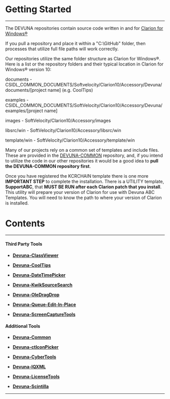 # Getting Started #

----------

The DEVUNA repositories contain source code written in and for [Clarion for Windows®](http://www.SoftVelocity.com)

If you pull a repository and place it within a "C:\GitHub" folder, then processes that utilize full file paths will work correctly. 

Our repositories utilize the same folder structure as Clarion for Windows®.  Here is a list or the repository folders and their typical location in Clarion for Windows® version 10:

documents - CSIDL\_COMMON_DOCUMENTS/Softvelocity/Clarion10/Accessory/Devuna/documents/[project name] (e.g. CoolTips)

examples - CSIDL\_COMMON_DOCUMENTS/SoftVelocity/Clarion10/Accessory/Devuna/examples/[project name]

images - SoftVelocity/Clarion10/Accessory/images

libsrc/win - SoftVelocity/Clarion10/Accessory/libsrc/win

template/win - SoftVelocity/Clarion10/Accessory/template/win

Many of our projects rely on a common set of templates and include files.  These are provided in the [DEVUNA-COMMON](https://github.com/Devuna/Devuna-Common) repository, and, if you intend to utilize the code in our other repositories it would be a good idea to **pull the DEVUNA-COMMON repository first**.

Once you have registered the KCRCHAIN template there is one more **IMPORTANT STEP** to complete the installation.
There is a UTILITY template, **SupportABC**, that **MUST BE RUN after each Clarion patch that you install**. This utility will prepare your version of Clarion for use with Devuna ABC Templates. You will need to know the path to where your version of Clarion is installed.

# Contents #

--------

#### Third Party Tools ####

* [**Devuna-ClassViewer**](https://devuna.github.io/Devuna-ClassViewer/)

* [**Devuna-CoolTips**](https://devuna.github.io/Devuna-CoolTips/)

* [**Devuna-DateTimePicker**](https://devuna.github.io/Devuna-DateTimePicker/)

* [**Devuna-KwikSourceSearch**](https://devuna.github.io/Devuna-KwikSourceSearch/)

* [**Devuna-OleDragDrop**](https://devuna.github.io/Devuna-OleDragDrop/)

* [**Devuna-Queue-Edit-In-Place**](https://devuna.github.io/Devuna-Queue-Edit-In-Place/)

* [**Devuna-ScreenCaptureTools**](https://devuna.github.io/Devuna-ScreenCaptureTools/)


#### Additional Tools ####

* [**Devuna-Common**](https://devuna.github.io/Devuna-Common/)

* [**Devuna-ctIconPicker**](https://devuna.github.io/Devuna-ctIconPicker/)

* [**Devuna-CyberTools**](https://devuna.github.io/Devuna-CyberTools/)

* [**Devuna-IQXML**](https://devuna.github.io/Devuna-IQXML/)

* [**Devuna-LicenseTools**](https://devuna.github.io/Devuna-LicenseTools/)

* [**Devuna-Scintilla**](https://devuna.github.io/Devuna-Scintilla/)

----------

